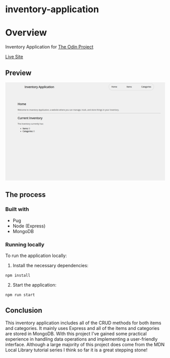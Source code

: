# inventory-application

# Overview

Inventory Application for [The Odin Project](https://www.theodinproject.com/lessons/nodejs-inventory-application)

[Live Site](https://inventory-application-production-cd71.up.railway.app/inventory)

## Preview

![](./public/images/Preview.png)

## The process

### Built with

- Pug
- Node (Express)
- MongoDB

### Running locally

To run the application locally:

1. Install the necessary dependencies:

```
npm install
```

2. Start the application:

```
npm run start
```

## Conclusion

This inventory application includes all of the CRUD methods for both items and categories. It mainly uses Express and all of the items and categories are stored in MongoDB. With this project I've gained some practical experience in handling data operations and implementing a user-friendly interface. Although a large majority of this project does come from the MDN Local Library tutorial series I think so far it is a great stepping stone!
